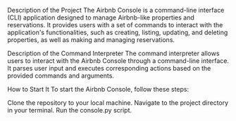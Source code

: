 Description of the Project
The Airbnb Console is a command-line interface (CLI) application designed to manage Airbnb-like properties and reservations. It provides users with a set of commands to interact with the application's functionalities, such as creating, listing, updating, and deleting properties, as well as making and managing reservations.

Description of the Command Interpreter
The command interpreter allows users to interact with the Airbnb Console through a command-line interface. It parses user input and executes corresponding actions based on the provided commands and arguments.

How to Start It
To start the Airbnb Console, follow these steps:

Clone the repository to your local machine.
Navigate to the project directory in your terminal.
Run the console.py script.
